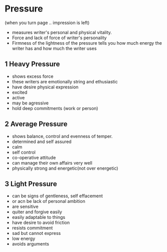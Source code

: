 # Pressure
(when you turn page .. impression is left)
- measures writer's personal and physical vitality.
- Force and lack of force of writer's personality
- Firmness of the lightness of the pressure tells you how much energy the writer has and how much the writer uses

## 1 Heavy Pressure
- shows excess force
- these writers are emotionally string and ethusiastic
- have desire physical expression
- excited
- active
- may be agressive
- hold deep commitments (work or person)

## 2 Average Pressure
- shows balance, control and evenness of temper.
- determined and self assured
- calm
- self control
- co-operative attitude
- can manage their own affairs very well
- physically strong and energetic(not over energetic)

## 3 Light Pressure
- can be signs of gentleness, self effacement
- or acn be lack of personal ambition
- are sensitive
- quiter and forgive easily
- easily adaptable to things
- have desire to avoid friction
- resists commitment
- sad but cannot express
- low energy
- avoids arguments